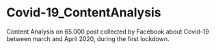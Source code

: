 # Covid-19_ContentAnalysis
Content Analysis on 65.000 post collected by Facebook about Covid-19 between march and April 2020, during the first lockdown.
